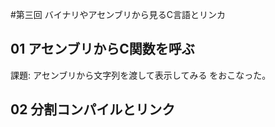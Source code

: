#第三回 バイナリやアセンブリから見るC言語とリンカ

## 01 アセンブリからC関数を呼ぶ

課題: アセンブリから文字列を渡して表示してみる
をおこなった。


## 02 分割コンパイルとリンク

